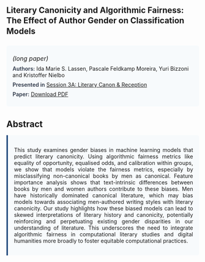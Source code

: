 
<style>    
    h2 {
        margin-top: 0;
        margin-bottom: 1.5rem;
        line-height: 1.3;
    }
    
    h3 {
        margin-top: 2rem;
        margin-bottom: 1rem;
        font-size: 1.4rem;
        font-weight:bold;
    }
    
    .metadata {
        background-color: #f7fafc;
        padding: 1rem;
        border-radius: 6px;
        margin-bottom: 2rem;
    }
    
    .metadata p {
        margin: 0.5rem 0;
    }
    
    .abstract {
        text-align: justify;
        padding: 1rem;
        background-color: #f7fafc;
        border-left: 4px solid #2c5282;
        border-radius: 0 6px 6px 0;
    }
    
    strong {
        color: #2d3748;
        font-weight: 600;
    }
</style>
<main role="main">
<h2>Literary Canonicity and Algorithmic Fairness: The Effect of Author Gender on Classification Models</h2>

<section class="metadata">
<p style='font-size:1rem'><i>(long paper)</i></p>
<p><strong>Authors:</strong> Ida Marie S. Lassen, Pascale Feldkamp Moreira, Yuri Bizzoni and Kristoffer Nielbo</p>
<p><strong>Presented in</strong> <a href="/programme/#session3A">Session 3A: Literary Canon & Reception</a></p>
<p><strong>Paper:</strong> <a href="https://ceur-ws.org/Vol-3558/paper76.pdf">Download PDF</a></p>
</section>

<section>
<h3>Abstract</h3>
<div class="abstract">
<p>This study examines gender biases in machine learning models that predict literary canonicity. Using algorithmic fairness metrics like equality of opportunity, equalised odds, and calibration within groups, we show that models violate the fairness metrics, especially by misclassifying non-canonical books by men as canonical. Feature importance analysis shows that text-intrinsic differences between books by men and women authors contribute to these biases. Men have historically dominated canonical literature, which may bias models towards associating men-authored writing styles with literary canonicity. Our study highlights how these biased models can lead to skewed interpretations of literary history and canonicity, potentially reinforcing and perpetuating existing gender disparities in our understanding of literature. This underscores the need to integrate algorithmic fairness in computational literary studies and digital humanities more broadly to foster equitable computational practices.</p>
</div>
</section>
</main>